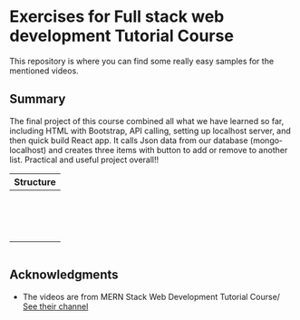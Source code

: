 # Exercises for Full stack web development Tutorial Course
This repository is where you can find some really easy samples for the mentioned videos.

## Summary
The final project of this course combined all what we have learned so far, including HTML with Bootstrap, API calling, setting up localhost server, and then quick build React app. It calls Json data from our database (mongo-localhost) and creates three items with button to add or remove to another list. Practical and useful project overall!!

| Structure | 
| --------- |
          |__React
             |__node_modules
             |__public
             |  |__index.html
             |__public
                  |__src
                  |  |__product
                  |     |__product.js
                  |  |__service
                  |     |__data_service.js
                  |     |__http_service.js
                  |     |__notification.js
                  |  |__watchlist
                  |     |__watchlist.js
                  |__app.js

```
```

## Acknowledgments

* The videos are from MERN Stack Web Development Tutorial Course/ [See their channel](https://www.youtube.com/channel/UCDsEHTvh-YO80AZna7X7UVA)
